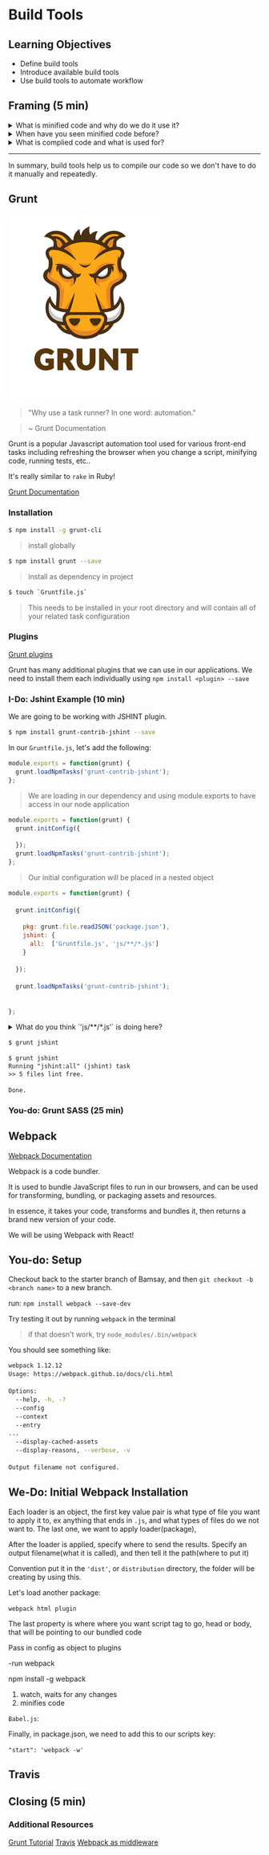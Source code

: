 # Build Tools

## Learning Objectives

* Define build tools
* Introduce available build tools
* Use build tools to automate workflow

## Framing (5 min)

<details>
<summary>
What is minified code and why do we do it use it?</summary>
<br>

```
Code in which all unnecessary characters have been removed from source code without changing its functionality at all.
```
<br>
<br>
</details>


<details>
<summary>
When have you seen minified code before?</summary>
<br>

```
CDN files
```
<br>
<br>
</details>


<details>
<summary>
What is complied code and what is used for?</summary>
<br>

```
Taking things like SASS, CoffeeScript, HAML, etc and converting it into css/html/javascript so our browser knows how to read it!
```
<br>
<br>
</details>

---------
In summary, build tools help us to compile our code so we don't have to do it manually and repeatedly.

## Grunt


![Grunt](grunt.jpg)

>"Why use a task runner?
In one word: automation."

> ~ Grunt Documentation

Grunt is a popular Javascript automation tool used for various front-end tasks including refreshing the browser when you change a script, minifying code, running tests, etc..

It's really similar to `rake` in Ruby!

[Grunt Documentation](http://gruntjs.com/getting-started)

### Installation

```bash
$ npm install -g grunt-cli
```

>install globally

```bash
$ npm install grunt --save
```
>install as dependency in project


```bash
$ touch `Gruntfile.js`
```
>This needs to be installed in your root directory and will contain all of your related task configuration

### Plugins

[Grunt plugins](http://gruntjs.com/plugins)

Grunt has many additional plugins that we can use in our applications. We need to install them each individually using `npm install <plugin> --save`

### I-Do: Jshint Example (10 min)

We are going to be working with JSHINT plugin.

```bash
$ npm install grunt-contrib-jshint --save
```

In our `Gruntfile.js`, let's add the following:


```js
module.exports = function(grunt) {
  grunt.loadNpmTasks('grunt-contrib-jshint');
};
```
>We are loading in our dependency and using module.exports to have access in our node application

```js
module.exports = function(grunt) {
  grunt.initConfig({

  });
  grunt.loadNpmTasks('grunt-contrib-jshint');
};

```
> Our initial configuration will be placed in a nested object


```js
module.exports = function(grunt) {

  grunt.initConfig({

    pkg: grunt.file.readJSON('package.json'),
    jshint: {
      all:  ['Gruntfile.js', 'js/**/*.js']
    }

  });

  grunt.loadNpmTasks('grunt-contrib-jshint');


};
```
<details>
<summary>
What do you think `'js/**/*.js'` is doing here?
</summary>
<br>

```
Linting all of of javascript files in our `js` directory
```
<br>
<br>
</details>

``` bash
$ grunt jshint
```
```
$ grunt jshint
Running "jshint:all" (jshint) task
>> 5 files lint free.

Done.
```
### You-do: Grunt SASS (25 min)


## Webpack

[Webpack Documentation](https://webpack.github.io/)

Webpack is a code bundler.

It is used to bundle JavaScript files to run in our browsers, and can be used for transforming, bundling, or packaging assets and resources.

In essence, it takes your code, transforms and bundles it, then returns a brand new version of your code.

We will be using Webpack with React!

## You-do: Setup

Checkout back to the starter branch of Bamsay, and then `git checkout -b <branch name>` to a new branch.

run: `npm install webpack --save-dev`

Try testing it out by running `webpack` in the terminal
>if that doesn't work, try `node_modules/.bin/webpack`

You should see something like:

```bash
webpack 1.12.12
Usage: https://webpack.github.io/docs/cli.html

Options:
  --help, -h, -?
  --config
  --context
  --entry
...
  --display-cached-assets
  --display-reasons, --verbose, -v

Output filename not configured.
```

## We-Do: Initial Webpack Installation

Each loader is an object, the first key value pair is what type of file you want to apply it to, ex anything that ends in `.js`, and what types of files do we not want to. The last one, we want to apply loader(package),

After the loader is applied, specify where to send the results. Specify an output filename(what it is called), and then tell it the path(where to put it)

Convention put it in the `'dist'`, or `distribution` directory, the folder will be creating by using this.


Let's load another package:

`webpack html plugin`

The last property is where where you want script tag to go, head or body, that will be pointing to our bundled code

Pass in config as object to plugins

-run webpack

npm install -g webpack

1. watch, waits for any changes
2. minifies code

`Babel.js`:

Finally, in package.json, we need to add this to our scripts key:

`"start": 'webpack -w'`


## Travis

## Closing (5 min)

### Additional Resources

[Grunt Tutorial](http://www.brianchu.com/blog/2013/07/11/grunt-by-example-a-tutorial-for-javascripts-task-runner/)
[Travis](https://travis-ci.org/)
[Webpack as middleware](https://webpack.github.io/docs/webpack-dev-middleware.html)
